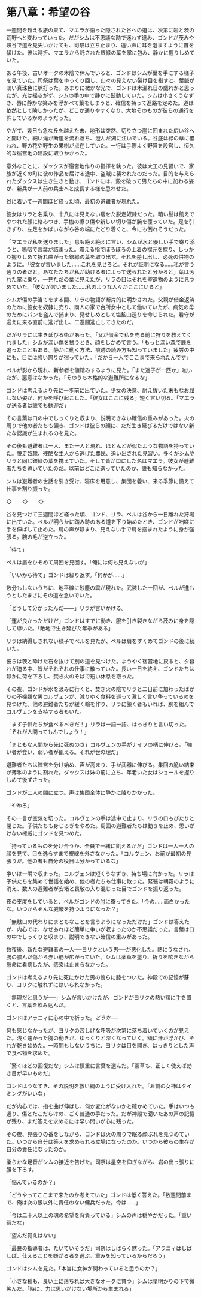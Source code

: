 # 第八章：希望の谷

一週間を超える旅の果て、マエラが語った隠された谷への道は、次第に岩と茨の荒野へと変わっていった。だがシムは不思議な勘で迷わず進み、ゴンドが茂みや峡谷で道を見失いかけても、司祭は立ち止まり、遠い声に耳を澄ますように首を傾けた。彼は時折、マエラから託された銀緑の葉を掌に包み、静かに握りしめていた。

ある午後、古いオークの木陰で休んでいると、ゴンドはシムが葉を手にする様子を見ていた。司祭は葉をゆっくり回し、山々の見えない裂け目を指すと、葉脈が淡い真珠色に脈打った。あまりに微かな光で、ゴンドは木漏れ日の戯れかと思ったが、光は揺るがず、シムの手の中で静かに鼓動していた。シムは小さくうなずき、唇に静かな笑みを浮かべて葉をしまうと、確信を持って進路を定めた。道は依然として険しかったが、どこか通りやすくなり、大地そのものが彼らの通行を許しているかのようだった。

やがて、幾日も急な丘を越えた末、地形は突然、切り立つ崖に囲まれた広い谷へと開けた。細い滝が断崖を流れ落ち、澄んだ湖に注いでいる。谷底は緑の草に覆われ、野の花や野生の果樹が点在していた。一行は手際よく野営を設営し、恒久的な宿営地の建設に取りかかった。

意外なことに、ダックスが宿営地作りの指揮を執った。彼は大工の見習いで、家族が近くの町に彼の作品を届ける途中、盗賊に襲われたのだった。目的を与えられたダックスは生き生きと動き、ゴンドには、殻を破って男たちの中に加わる姿が、新兵が一人前の兵士へと成長する様を思わせた。

谷に着いて一週間ほど経った頃、最初の避難者が現れた。

彼女はリラと名乗り、十八には見えない痩せた脱走奴隷だった。暗い髪は飢えでやつれた顔に絡みつき、手枷の擦り傷や新しい切り傷が腕を覆っていた。足を引きずり、左足をかばいながら谷の端にたどり着くと、今にも倒れそうだった。

「マエラが私を送りました」息も絶え絶えに言い、シムが水と優しい手で寄り添うと、嗚咽で言葉が詰まった。震える指でぼろぼろの上着の襟元を探り、しっかり握りしめて折れ曲がった銀緑の葉を取り出す。それを差し出し、必死の供物のように。「彼女が言いました……これを見せろと。それが証明になる……私が言う通りの者だと。あなたたちが私が助ける者によって送られたと分かると」葉は汚れた掌に乗り、一見ただの葉に見えたが、リラの目はそれを聖遺物のように見つめていた。「彼女が言いました……私のような人々がここにいると」

シムが傷の手当てをする間、リラの物語が断片的に明かされた。父親が借金返済のために彼女を奴隷に売り、商人の家で台所女中として働いていたが、病気の母のためにパンを盗んで捕まり、見せしめとして塩鉱山送りを命じられた。看守が迎えに来る直前に逃げ出し、二週間逃亡してきたのだ。

だがリラには生き延びる術があった。「父が借金で私を売る前に狩りを教えてくれました」シムが深い傷を拭うとき、顔をしかめて言う。「もっと深い森で鹿を追ったこともある。静かに動く方法、痕跡の読み方も知っていました」疲労の中にも、目には強い誇りが宿っていた。「だから一人でここまで来られたんです」

ペルが影から現れ、新参者を値踏みするように見た。「また迷子が一匹か」呟いたが、悪意はなかった。「そのうち本格的な避難所になるな」

ゴンドは考えるより先に一歩前に出ていた。少女の決意、耐え抜いた末もなお屈しない姿が、何かを呼び起こした。「彼女はここに残る」短く言い切る。「マエラが送る者は誰でも歓迎だ」

その言葉は口の中でしっくりと収まり、説明できない確信の重みがあった。火の周りで他の者たちも頷き、ゴンドは彼らの顔に、ただ生き延びるだけではない新たな認識が生まれるのを見た。

その後も避難者は一人、また一人と現れ、ほとんどが似たような物語を持っていた。脱走奴隷、残酷な主人から逃げた農民、追い出された見習い。多くがシムやリラと同じ銀緑の葉を携えていた。そして皆が口にした名はマエラ。彼女が避難者たちを導いていたのだ。以前はどこに送っていたのか、誰も知らなかった。

シムは避難者の世話を引き受け、寝床を用意し、集団を養い、来る季節に備えて仕事を割り振った。

◇　　◇　　◇

谷を見つけて三週間ほど経った頃、ゴンド、リラ、ペルは谷から一日離れた狩場に出ていた。ペルが明らかに踏み跡のある道を下り始めたとき、ゴンドが咄嗟に手を伸ばして止めた。鳥の声が静まり、見えない手で肩を掴まれたように身が強張る。腕の毛が逆立った。

「待て」

ペルは眉をひそめて周囲を見回す。「俺には何も見えないが」

「いいから待て」ゴンドは繰り返す。「何かが……」

数分もしないうちに、地平線に砂塵の雲が現れた。武装した一団が、ペルが進もうとしたまさにその道を急いでいた。

「どうして分かったんだ——」リラが言いかける。

「運が良かっただけだ」ゴンドはすでに動き、服を引き裂きながら茂みに身を隠して導いた。「敵地で生き延びた年季がある」

リラは納得しきれない様子でペルを見たが、ペルは肩をすくめてゴンドの後に続いた。

彼らは茨と砕けた石を抜けて別の道を見つけた。ようやく宿営地に戻ると、夕暮れが迫る中、皆がそれぞれの仕事に散っていた。長い一日を終え、ゴンドたちは静かに荷を下ろし、焚き火のそばで短い休息を取った。

その夜、ゴンドが水を汲みに行くと、焚き火の陰でリラと二日前に加わったばかりの不機嫌な男コルヴェンが、減りゆく食料を巡って激しく言い争っているのを見つけた。他の避難者たちが緩く輪を作り、リラに頷く者もいれば、腕を組んでコルヴェンを支持する者もいた。

「まず子供たちが食べるべきだ！」リラは一語一語、はっきりと言い切った。「それが人間ってもんでしょう！」

「まともな人間から先に死ぬのさ」コルヴェンの手がナイフの柄に伸びる。「強い者が食い、弱い者が飢える。それが世の理だ」

避難者たちは陣営を分け始め、声が高まり、手が武器に伸びる。集団の脆い結束が薄氷のように割れた。ダックスは妹の前に立ち、年老いた女はショールを握りしめて後ずさった。

ゴンドが二人の間に立つ。声は集団全体に静かに降りかかった。

「やめろ」

その一言が空気を切った。コルヴェンの手は途中で止まり、リラの口もぴたりと閉じた。子供たちも身じろぎをやめた。周囲の避難者たちは動きを止め、思いがけない権威にゴンドを見つめた。

「持っているものを分け合うか、全員で一緒に飢えるかだ」ゴンドは一人一人の顔を見て、目を逸らすまで視線を外さなかった。「コルヴェン、お前が最初の見張りだ。他の者も自分の役目は分かっているな」

争いは一瞬で収まった。コルヴェンは短くうなずき、持ち場に向かった。リラは子供たちを集めて世話を始め、他の者たちも仕事に散った。緊張は朝霧のように消え、数人の避難者が安堵と畏敬の入り混じった目でゴンドを振り返った。

夜の支度をしていると、ペルがゴンドの肘に寄ってきた。「今の……面白かったな。いつからそんな威厳を持つようになった？」

「無駄口の代わりにまともなことを言うようになっただけだ」ゴンドは答えたが、内心では、なぜあれほど簡単に争いが収まったのか不思議だった。言葉は口の中でしっくりと収まり、説明できない確信の重みがあった。

数夜後、新たな避難者の一人──ヨリクという男──が悪化した。熱にうなされ、腕の膿んだ傷から赤い筋が広がっていた。シムは薬草を塗り、祈りを呟きながら懸命に看病したが、感染は止まらなかった。

ゴンドは考えるより先に死にかけた男の傍らに膝をついた。神殿での記憶が蘇り、ヨリクに触れずにはいられなかった。

「無理だと思うが──」シムが言いかけたが、ゴンドがヨリクの熱い額に手を置くと、言葉を飲み込んだ。

ゴンドはアラニィに心の中で祈った。*どうか──*

何も感じなかったが、ヨリクの苦しげな呼吸が次第に落ち着いていくのが見えた。浅く速かった胸の動きが、ゆっくりと深くなっていく。額に汗が浮かび、それが乾き始めた。一時間もしないうちに、ヨリクは目を開き、はっきりとした声で食べ物を求めた。

「驚くほどの回復だな」シムは慎重に言葉を選んだ。「薬草も、正しく使えば効き目が早いものだ」

ゴンドはうなずき、その説明を救い綱のように受け入れた。「お前の女神はタイミングがいいな」

だが内心では、指を曲げ伸ばし、何か変化がないかと確かめていた。手はいつも通り、傷とたこだらけの、ごく普通の手だった。だが神殿で聞いたあの声の記憶が残り、まだ答えを求めるには早い問いが心に残った。

その夜、見張りの番をしながら、ゴンドは火の周りで眠る顔ぶれを見つめていた。いつから自分は答えを求められる立場になったのか。いつから彼らの生存が自分の責任になったのか。

柔らかな足音がシムの接近を告げた。司祭は星空を仰ぎながら、岩の出っ張りに腰を下ろす。

「悩んでいるのか？」

「どうやってここまで来たのか考えていた」ゴンドは低く答えた。「数週間前まで、俺は次の飯以外に責任のない傭兵だった。今は……」

「今は二十人以上の魂の希望を背負っている」シムの声は穏やかだった。「重い荷だな」

「望んだ覚えはない」

「最良の指導者は、たいていそうだ」司祭はしばらく黙った。「アラニィはしばしば、仕えることを嫌がる者を選ぶ。重みを知っているからだろう」

ゴンドはシムを見た。「本当に女神が関わっていると思うのか？」

「小さな種も、良い土に落ちれば大きなオークに育つ」シムは星明かりの下で微笑んだ。「時に、力は思いがけない場所から生まれる」
